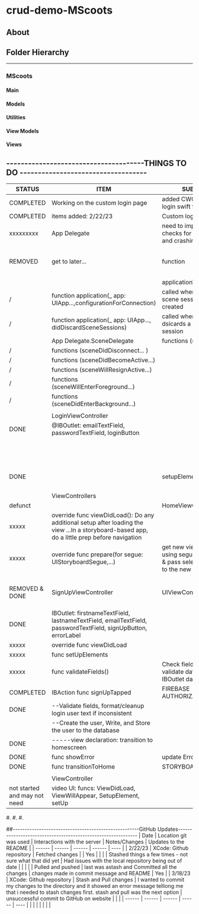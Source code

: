 crud-demo-MScoots 
=======================================================================================



About
-----




##  Folder Hierarchy
--------------------------
### MScoots
#### Main
#### Models
#### Utilities
#### View Models
#### Views
## --------------------------------------THINGS TO DO -----------------------------------
| STATUS    | ITEM            | SUB ITEM | DESCRIPTION                                                                                                          |
|-----------|----------------|----------|---------------------------------------------------------------------------------------------------------------------|
| COMPLETED | Working on the custom login page | added CWC custom login swift files |                                                      |
| COMPLETED | items added:       2/22/23              |  Custom login import |                                                     |
| xxxxxxxxx | App Delegate | need to implement all checks for FatalErrors and crashing |                                                 |
| REMOVED   | get to later... | function | Called when the app is about to terminate. Save data if appropriate. See applicationDidEnterBackground            |
|           |                | applicationWillTerminate                                                     |                                                     |
| \/        | function    application(_ app: UIApp...,configurationForConnection) | called when a new scene session is being created |
| \/        | function    application(_ app: UIApp..., didDiscardSceneSessions)   | called when user dsicards a scene session          |
|           | App Delegate.SceneDelegate | functions (scene,...) |                                                     |
| \/        | functions (sceneDidDisconnect... )                                     |                                                            |
| \/        | functions (sceneDidBecomeActive...)                                     |                                                            |
| \/        | functions (sceneWillResignActive...)                                    |                                                            |
| \/        | functions (sceneWillEnterForeground...)|                                                             |
| \/        | functions (sceneDidEnterBackground...)                                  |                                                            |
|           |                |            |                                                                                                                     |
|           | LoginViewController |          |                                                                                                                     |
| DONE      | @IBOutlet: emailTextField, passwordTextField, loginButton             |                                                            |
|           |                |            |                                                                                                                     |
|           |                |            | override func viewDidLoad: do any additional setup after loading the view                                          |
| DONE      |                | setupElements                                             | hide a custom error label used on the UI:styleTextFields in Utilities                                               |
|           |                |            |                                                                                                                     |
|           | ViewControllers |          |                                                                                                                     |
| defunct   |                | HomeViewController                                        | UIViewController                                       |
| xxxxx     | override func viewDidLoad(): Do any additional setup after loading the view ...In a storyboard-based app, do a little prep before navigation |         |
| xxxxx     | override func prepare(for segue: UIStoryboardSegue,...)            | get new view controller using segue destination & pass selected object to the new view                              |
|           |                |            |                                                                                                                     |
| REMOVED & DONE | SignUpViewController | UIViewController | DB_Manager is the consolidated version and does all that's necessary for Database AUTH                       |
| DONE      | IBOutlet: firstnameTextField, lastnameTextField, emailTextField, passwordTextField, signUpButton, errorLabel |                                                            |
| xxxxx     | override func viewDidLoad                                              |                                                            |
| xxxxx     | func setUpElements                                                     |                                                            |
| xxxxx     | func validateFields()                                                  | Check fields and validate data for IBOutlet data                                                                     |
| COMPLETED | IBAction func signUpTapped                                             | FIREBASE AUTHORIZATION                                                                                              |
| DONE      | --Validate fields, format/cleanup login user text if inconsistent       |                                                                                                                     |
|           | --Create the user, Write, and Store the user to the database             |                                                                                                                     |
| DONE      | -----view declaration:   transition to homescreen                        |                                                                                                                     |
| DONE      | func showError                                                        | update ErrorLabelUI                                                                                                 |
| DONE      | func transitionToHome                                                  | STORYBOARD                                                                                                          |
|           |                |            |                                                                                                                     |
|           | ViewController |          |                                                                                                                     |
| not started and may not need | video UI: funcs: ViewDidLoad, ViewWillAppear, SetupElement, setUp


#.
#.
#.

##-----------------------------------------------------GitHub Updates-------------------------------------------------------------
|   Date    |    Location git was used     |  Interactions with the server    |     Notes/Changes     |  Updates to the README  |
| ------    | ------                       | ------                           | ------                | ----                    |
| 2/22/23 |  XCode: Github repository | Fetched changes |  |  Yes |
| | | Stashed things a few times - not sure what that did yet | Had issues with the local repository being out of date | |
| | | Pulled and pushed | last was astash and Committed all the changes | changes made in commit message and README | Yes |
| 3/18/23 | XCode: Github repository | Stash and Pull changes | I wanted to commit my changes to the directory and it showed an error message telliong me that i needed to stash changes first. stash and pull was the next option | unsuccessful commit to GitHub on website | | |
| ------ | ------ | ------ | ------ | ---- |
| |  | | | | |

